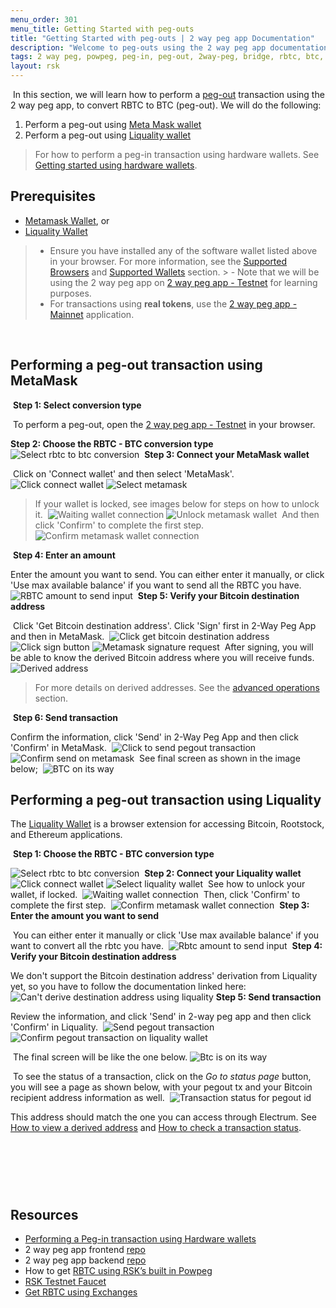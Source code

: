 ```yaml
---
menu_order: 301
menu_title: Getting Started with peg-outs
title: "Getting Started with peg-outs | 2 way peg app Documentation"
description: "Welcome to peg-outs using the 2 way peg app documentation."
tags: 2 way peg, powpeg, peg-in, peg-out, 2way-peg, bridge, rbtc, btc, testnet, mainnet, guide, setup, integrate, use
layout: rsk
---
```

​
In this section, we will learn how to perform a [peg-out](/guides/two-way-peg-app/glossary/) transaction using the 2 way peg app, to convert RBTC to BTC (peg-out). We will do the following:

1. Perform a peg-out using [Meta Mask wallet](#performing-a-peg-out-transaction-using-metamask)
2. Perform a peg-out using [Liquality wallet](#performing-a-peg-out-transaction-using-liquality)

> For how to perform a peg-in transaction using hardware wallets. See [Getting started using hardware wallets](/guides/two-way-peg-app/getting-started#using-hardware-wallets).


## Prerequisites

- [Metamask Wallet](/develop/wallet/use/metamask/), or
- [Liquality Wallet](/solutions/liquality/)

> - Ensure you have installed any of the software wallet listed above in your browser. For more information, see the [Supported Browsers](/guides/two-way-peg-app/getting-started#supported-browsers) and [Supported Wallets](/guides/two-way-peg-app/getting-started#supported-wallets) section.
​> - Note that we will be using the 2 way peg app on [2 way peg app - Testnet](https://2wp-app.testnet.rsk.co/) for learning purposes.
> - For transactions using **real tokens**, use the [2 way peg app - Mainnet](https://2wp-app.rsk.co/) application.

​​
## Performing a peg-out transaction using MetaMask
​
**Step 1: Select conversion type**

​
To perform a peg-out, open  the [2 way peg app - Testnet](https://2wp-app.testnet.rsk.co/) in your browser.

**Step 2: Choose the RBTC - BTC conversion type**
​
![Select rbtc to btc conversion](/assets/img/guides/two-way-peg-app/select-rbtc-to-btc-conversion.png)
​
**Step 3: Connect your MetaMask wallet**

​
Click on 'Connect wallet' and then select 'MetaMask'.
​
![Click connect wallet](/assets/img/guides/two-way-peg-app/connect-wallet-btn.png)
![Select metamask](/assets/img/guides/two-way-peg-app/select-metamask.png)
​
> If your wallet is locked, see images below for steps on how to unlock it.
​
![Waiting wallet connection](/assets/img/guides/two-way-peg-app/waiting-wallet-connection.png)
![Unlock metamask wallet](/assets/img/guides/two-way-peg-app/unlock-metamask.png)
​
And then click 'Confirm' to complete the first step.
​
![Confirm metamask wallet connection](/assets/img/guides/two-way-peg-app/confirm-metamask.png)

​
**Step 4: Enter an amount**


Enter the amount you want to send​. You can either enter it manually, 
or click 'Use max available balance' if you want to send all the RBTC you have.
​
![RBTC amount to send input](/assets/img/guides/two-way-peg-app/amount-input.png)
​
**Step 5: Verify your Bitcoin destination address**

​
Click 'Get Bitcoin destination address'. Click 'Sign' first in 2-Way Peg App and then in MetaMask.
​
![Click get bitcoin destination address](/assets/img/guides/two-way-peg-app/get-destination-address.png)
![Click sign button](/assets/img/guides/two-way-peg-app/sign-message.png)
![Metamask signature request](/assets/img/guides/two-way-peg-app/signature-metamask.png)
​
After signing, you will be able to know the derived Bitcoin address where you will receive funds.
​
![Derived address](/assets/img/guides/two-way-peg-app/derivated-address.png)

> For more details on derived addresses. See the [advanced operations](/guides/two-way-peg-app/advanced-operations#how-to-view-a-derived-address) section.

​
**Step 6: Send transaction**


Confirm the information, click 'Send' in 2-Way Peg App and then  click 'Confirm' in MetaMask.
​
![Click to send pegout transaction](/assets/img/guides/two-way-peg-app/send-pegout.png)
![Confirm send on metamask](/assets/img/guides/two-way-peg-app/send-metamask.png)
​
See final screen as shown in the image below;
​
![BTC on its way](/assets/img/guides/two-way-peg-app/final-screen-summary.png)
​​
## Performing a peg-out transaction using Liquality

The [Liquality Wallet](/solutions/liquality/) is a browser extension for accessing Bitcoin, Rootstock, and Ethereum applications. 

​
**Step 1: Choose the RBTC - BTC conversion type**

![Select rbtc to btc conversion](/assets/img/guides/two-way-peg-app/select-rbtc-to-btc-conversion.png)
​
**Step 2: Connect your Liquality wallet**
​
![Click connect wallet](/assets/img/guides/two-way-peg-app/connect-wallet-btn.png)
![Select liquality wallet](/assets/img/guides/two-way-peg-app/select-liquality.png)
​
See how to unlock your wallet, if locked.
​
![Waiting wallet connection](/assets/img/guides/two-way-peg-app/unlock-liquality.png)
​
Then, click 'Confirm' to complete the first step.
​
![Confirm metamask wallet connection](/assets/img/guides/two-way-peg-app/confirm-liquality.png)
​
**Step 3: Enter the amount you want to send**

​
You can either enter it manually or click 'Use max available balance' if you want to convert all the rbtc you have.
​
![Rbtc amount to send input](/assets/img/guides/two-way-peg-app/amount-input.png)
​
**Step 4: Verify your Bitcoin destination address**

We don't support the Bitcoin destination address' derivation from Liquality yet, so you have to follow the documentation linked here:
​
![Can't derive destination address using liquality](/assets/img/guides/two-way-peg-app/cant-derive-liquality.png)
​
**Step 5: Send transaction**


Review the information, and click 'Send' in 2-way peg app and then click 'Confirm' in Liquality.
​
![Send pegout transaction](/assets/img/guides/two-way-peg-app/send-liquality.png)
![Confirm pegout transaction on liquality wallet](/assets/img/guides/two-way-peg-app/confirm-liquality.png)

​
The final screen will be like the one below.
![Btc is on its way](/assets/img/guides/two-way-peg-app/final-screen-liquality.png)

​
To see the status of a transaction, click on the *Go to status page* button, you will see a page  as shown below, with your pegout tx and your Bitcoin recipient address information as well.
​
![Transaction status for pegout id](/assets/img/guides/two-way-peg-app/tx-status.png)


This address should match the one you can access through Electrum. See [How to view a derived address](/guides/two-way-peg-app/advanced-operations#how-to-view-a-derived-address) and [How to check a transaction status](/guides/two-way-peg-app/getting-started#using-the-transaction-status-page).

​
---
​
## Resources
- [Performing a Peg-in transaction using Hardware wallets](/guides/two-way-peg-app/getting-started#using-hardware-wallets)
- 2 way peg app frontend [repo](https://github.com/rsksmart/2wp-app)
- 2 way peg app backend [repo](https://github.com/rsksmart/2wp-api)
- How to get [RBTC using RSK’s built in Powpeg](https://developers.rsk.co/guides/get-crypto-on-rsk/powpeg-btc-rbtc/)
- [RSK Testnet Faucet](https://faucet.rsk.co/)
- [Get RBTC using Exchanges](https://developers.rsk.co/guides/get-crypto-on-rsk/rbtc-exchanges/)
